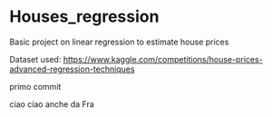 # Houses_regression
Basic project on linear regression to estimate house prices

Dataset used: https://www.kaggle.com/competitions/house-prices-advanced-regression-techniques

primo commit

ciao 
ciao anche da Fra
